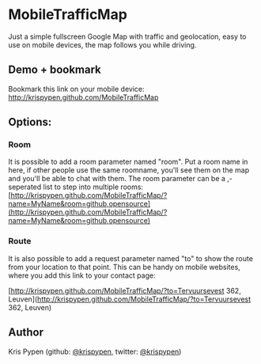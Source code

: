 MobileTrafficMap
===============

Just a simple fullscreen Google Map with traffic and geolocation, easy to use on mobile devices, the map follows you while driving.

## Demo + bookmark
Bookmark this link on your mobile device: http://krispypen.github.com/MobileTrafficMap

## Options:
### Room
It is possible to add a room parameter named "room". Put a room name in here, if other people use the same roomname, you'll see them on the map and you'll be able to chat with them. The room parameter can be a ,-seperated list to step into multiple rooms:
[http://krispypen.github.com/MobileTrafficMap/?name=MyName&room=github,opensource](http://krispypen.github.com/MobileTrafficMap/?name=MyName&room=github,opensource)

### Route
It is also possible to add a request parameter named "to" to show the route from your location to that point. This can be handy on mobile websites, where you add this link to your contact page:

[http://krispypen.github.com/MobileTrafficMap/?to=Tervuursevest 362, Leuven](http://krispypen.github.com/MobileTrafficMap/?to=Tervuursevest 362, Leuven)

## Author

Kris Pypen (github: [@krispypen](https://github.com/krispypen), twitter: [@krispypen](https://twitter.com/krispypen))
